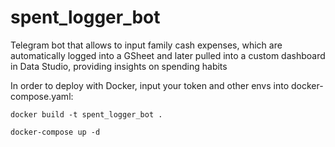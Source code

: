 # spent_logger_bot
Telegram bot that allows to input family cash expenses, which are automatically logged into a GSheet and later pulled into a custom dashboard in Data Studio, providing insights on spending habits


In order to deploy with Docker, input your token and other envs into docker-compose.yaml:
```
docker build -t spent_logger_bot .

docker-compose up -d
```
